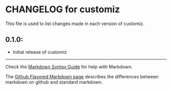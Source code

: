 # CHANGELOG for customiz

This file is used to list changes made in each version of customiz.

## 0.1.0:

* Initial release of customiz

- - -
Check the [Markdown Syntax Guide](http://daringfireball.net/projects/markdown/syntax) for help with Markdown.

The [Github Flavored Markdown page](http://github.github.com/github-flavored-markdown/) describes the differences between markdown on github and standard markdown.
